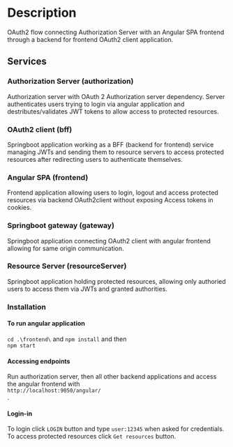 # Description
OAuth2 flow connecting Authorization Server with an Angular SPA frontend through a backend for frontend OAuth2 client application. 

## Services
### Authorization Server (authorization)
Authorization server with OAuth 2 Authorization server dependency. Server authenticates users trying to login via angular application and destributes/validates JWT tokens to allow access to protected resources.
### OAuth2 client (bff)
Springboot application working as a BFF (backend for frontend) service managing JWTs and sending them to resource servers to access protected resources after redirecting users to authenticate themselves. 
### Angular SPA (frontend)
Frontend application allowing users to login, logout and access protected resources via backend OAuth2client without exposing Access tokens in cookies. 
### Springboot gateway (gateway)
Springboot application connecting OAuth2 client with angular frontend allowing for same origin communication.
### Resource Server (resourceServer)
Springboot application holding protected resources, allowing only authoried users to access them via JWTs and granted authorities. 
### Installation
#### To run angular application
```cd .\frontend\``` and ```npm install``` and then <br> ```npm start```
#### Accessing endpoints
Run authorization server, then all other backend applications and access the angular frontend with <br>
``` http://localhost:9050/angular/ ``` <br>. 
#### Login-in
To login click ```LOGIN``` button and type ```user:12345``` when asked for credentials. <br> To access protected resources click ```Get resources``` button.

